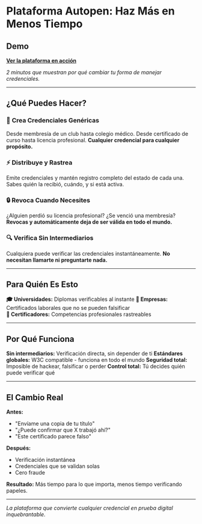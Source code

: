 # Plataforma Autopen: Haz Más en Menos Tiempo

## Demo
**[Ver la plataforma en acción](https://youtu.be/td1Dy8WlUxE)**

*2 minutos que muestran por qué cambiar tu forma de manejar credenciales.*

---

## ¿Qué Puedes Hacer?

### 🎯 **Crea Credenciales Genéricas**
Desde membresía de un club hasta colegio médico. Desde certificado de curso hasta licencia profesional. **Cualquier credencial para cualquier propósito.**

### ⚡ **Distribuye y Rastrea**
Emite credenciales y mantén registro completo del estado de cada una. Sabes quién la recibió, cuándo, y si está activa.

### 🔒 **Revoca Cuando Necesites**
¿Alguien perdió su licencia profesional? ¿Se venció una membresía? **Revocas y automáticamente deja de ser válida en todo el mundo.**

### 🔍 **Verifica Sin Intermediarios**
Cualquiera puede verificar las credenciales instantáneamente. **No necesitan llamarte ni preguntarte nada.**

---

## Para Quién Es Esto

**🎓 Universidades:** Diplomas verificables al instante
**🏢 Empresas:** Certificados laborales que no se pueden falsificar  
**🔧 Certificadores:** Competencias profesionales rastreables

---

## Por Qué Funciona

**Sin intermediarios:** Verificación directa, sin depender de ti
**Estándares globales:** W3C compatible - funciona en todo el mundo
**Seguridad total:** Imposible de hackear, falsificar o perder
**Control total:** Tú decides quién puede verificar qué

---

## El Cambio Real

**Antes:**
- "Envíame una copia de tu título"
- "¿Puede confirmar que X trabajó ahí?"
- "Este certificado parece falso"

**Después:**
- Verificación instantánea
- Credenciales que se validan solas
- Cero fraude

**Resultado:** Más tiempo para lo que importa, menos tiempo verificando papeles.

---

*La plataforma que convierte cualquier credencial en prueba digital inquebrantable.*
